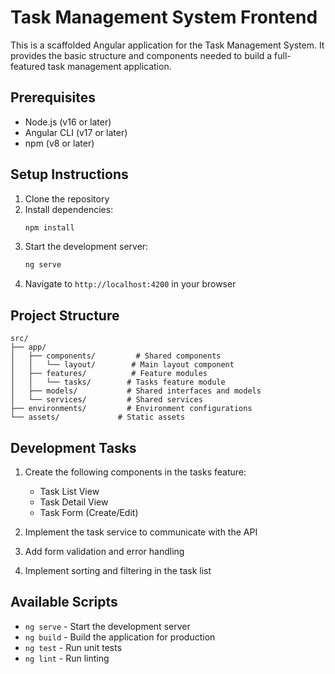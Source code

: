 # Task Management System Frontend

This is a scaffolded Angular application for the Task Management System. It provides the basic structure and components needed to build a full-featured task management application.

## Prerequisites

- Node.js (v16 or later)
- Angular CLI (v17 or later)
- npm (v8 or later)

## Setup Instructions

1. Clone the repository
2. Install dependencies:
   ```bash
   npm install
   ```
3. Start the development server:
   ```bash
   ng serve
   ```
4. Navigate to `http://localhost:4200` in your browser

## Project Structure

```
src/
├── app/
│   ├── components/         # Shared components
│   │   └── layout/        # Main layout component
│   ├── features/          # Feature modules
│   │   └── tasks/        # Tasks feature module
│   ├── models/           # Shared interfaces and models
│   └── services/         # Shared services
├── environments/         # Environment configurations
└── assets/             # Static assets
```

## Development Tasks

1. Create the following components in the tasks feature:
   - Task List View
   - Task Detail View
   - Task Form (Create/Edit)

2. Implement the task service to communicate with the API

3. Add form validation and error handling

4. Implement sorting and filtering in the task list

## Available Scripts

- `ng serve` - Start the development server
- `ng build` - Build the application for production
- `ng test` - Run unit tests
- `ng lint` - Run linting
